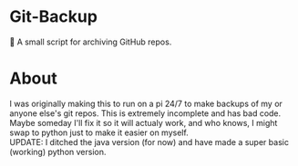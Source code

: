 # Git-Backup
  :floppy_disk: A small script for archiving GitHub repos.
# About
  I was originally making this to run on a pi 24/7 to make backups of my or anyone else's git repos. This is extremely incomplete and has bad code. Maybe someday I'll fix it so it will actualy work, and who knows, I might swap to python just to make it easier on myself.
  <br/>UPDATE: I ditched the java version (for now) and have made a super basic (working) python version.
